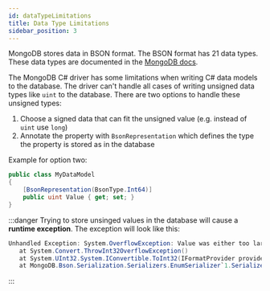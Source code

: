 ```yaml
---
id: dataTypeLimitations
title: Data Type Limitations
sidebar_position: 3
---
```


MongoDB stores data in BSON format. The BSON format has 21 data types.
These data types are documented in the [MongoDB docs](https://docs.mongodb.com/manual/reference/bson-types/).

The MongoDB C# driver has some limitations when writing C# data models to the database.
The driver can't handle all cases of writing unsigned data types like `uint` to the database.
There are two options to handle these unsigned types:

1. Choose a signed data that can fit the unsigned value (e.g. instead of `uint` use `long`)
2. Annotate the property with `BsonRepresentation` which defines the type the property is stored as in the database

Example for option two:

```cs
public class MyDataModel
{
    [BsonRepresentation(BsonType.Int64)]
    public uint Value { get; set; }
}
```

:::danger
Trying to store unsinged values in the database will cause a **runtime exception**.
The exception will look like this:

```cs
Unhandled Exception: System.OverflowException: Value was either too large or too small for an Int32.
   at System.Convert.ThrowInt32OverflowException()
   at System.UInt32.System.IConvertible.ToInt32(IFormatProvider provider)
   at MongoDB.Bson.Serialization.Serializers.EnumSerializer`1.Serialize(BsonSerializationContext context, BsonSerializationArgs args, TEnum value)
```

:::
